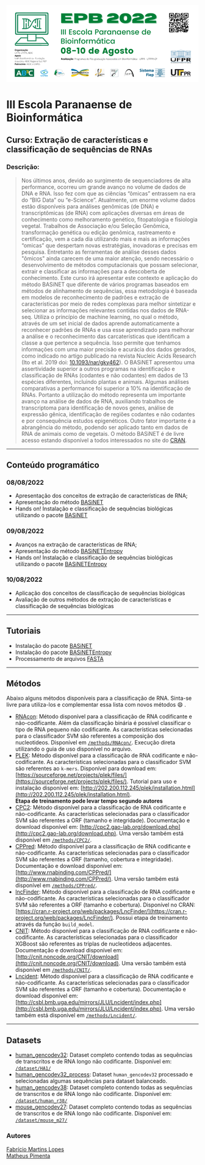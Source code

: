 ![EPB](/img/EPB_1.png)
# III Escola Paranaense de Bioinformática

## Curso: Extração de características e classificação de sequências de RNAs

### Descrição:
> Nos últimos anos, devido ao surgimento de sequenciadores de alta performance, ocorreu um grande avanço no volume de dados de DNA e RNA. Isso fez com que as ciências “ômicas” entrassem na era do “BIG Data” ou “e-Science”. Atualmente, um enorme volume dados estão disponíveis para análises genômicas (de DNA) e transcriptômicas (de RNA) com aplicações diversas em áreas de conhecimento como melhoramento genético, fitopatologia e fisiologia vegetal. Trabalhos de Associação e/ou Seleção Genômica, transformação genética ou edição genômica, rastreamento e certificação, vem a cada dia utilizando mais e mais as informações “omicas” que despertam novas estratégias, inovadoras e precisas em pesquisa. Entretanto as ferramentas de análise desses dados "ômicos" ainda carecem de uma maior atenção, sendo necessário o desenvolvimento de métodos computacionais que possam selecionar, extrair e classificar as informações para a descoberta de conhecimento.
Este curso irá apresentar este contexto e aplicação do método BASiNET que diferente de vários programas baseados em métodos de alinhamento de sequências, essa metodologia é baseada em modelos de reconhecimento de padrões e extração de características por meio de redes complexas para melhor sintetizar e selecionar as informações relevantes contidas nos dados de RNA-seq. Utiliza o princípio de machine learning, no qual o método, através de um set inicial de dados aprende automaticamente a reconhecer padrões de RNAs e usa esse aprendizado para melhorar a análise e o reconhecimento das carcaterísticas que identificam a classe a que pertence a sequência. Isso permite que tenhamos informações com uma maior precisão e acurácia dos dados gerados, como indicado no artigo publicado na revista Nucleic Acids Research (Ito et al. 2019 doi: [10.1093/nar/gky462](https://doi.org/10.1093/nar/gky462)). O BASiNET apresentou uma assertividade superior a outros programas na identificação e classificação de RNAs (codantes e não codantes) em dados de 13 espécies diferentes, incluindo plantas e animais. Algumas análises comparativas a performance foi superior a 10% na identificação de RNAs. Portanto a utilização do método representa um importante avanço na análise de dados de RNA, auxiliando trabalhos de transcriptoma para identificação de novos genes, análise de expressão gênica, identificação de regiões codantes e não codantes e por consequência estudos epigenéticos. Outro fator importante é a abrangência do método, podendo ser aplicado tanto em dados de RNA de animais como de vegetais. O método BASiNET é de livre acesso estando disponível a todos interessados no site do [CRAN](https://cran.r-project.org/package=BASiNET).

---
## Conteúdo programático
### 08/08/2022
* Apresentação dos conceitos de extração de características de RNA;
* Apresentação do método [BASiNET](https://doi.org/10.1093/nar/gky462)
* Hands on! Instalação e classificação de sequências biológicas utilizando o pacote [BASiNET](https://cran.r-project.org/package=BASiNET)

### 09/08/2022
* Avanços na extração de características de RNA;
* Apresentação do método [BASiNETEntropy](https://arxiv.org/abs/2203.15635)
* Hands on! Instalação e classificação de sequências biológicas utilizando o pacote [BASiNETEntropy](https://CRAN.R-project.org/package=BASiNETEntropy)

### 10/08/2022
* Aplicação dos conceitos de classificação de sequências biológicas
* Avaliação de outros métodos de extração de características e classificação de sequências biológicas

---
## Tutoriais
* Instalação do pacote [BASiNET](/tutorials/install_basinet.md)
* Instalação do pacote [BASiNETEntropy](/tutorials/install_basinetentropy.md)
* Processamento de arquivos [FASTA](/tutorials/fasta_process.md)

---
## Métodos
Abaixo alguns métodos disponíveis para a classificação de RNA. Sinta-se livre para utiliza-los e complementar essa lista com novos métodos :smile: .
* [RNAcon](https://bmcgenomics.biomedcentral.com/articles/10.1186/1471-2164-15-127): Método disponível para a classificação de RNA codificante e não-codificante. Além da classificação binária é possível classificar o tipo de RNA pequeno não codificante. As características selecionadas para o classificador SVM são referentes a composição dos nucleotideos. Disponível em [`/methods/RNAcon/`](/methods/RNAcon/). Execução direta utilizando o guia de uso disponível no arquivo. 
* [PLEK](http://www.biomedcentral.com/1471-2105/15/311): Método disponível para a classificação de RNA codificante e não-codificante. As características selecionadas para o classificador SVM são referentes ao ```k-mers```. Disponível para download em: [https://sourceforge.net/projects/plek/files/](https://sourceforge.net/projects/plek/files/). Tutorial para uso e instalação disponível em: [http://202.200.112.245/plek/installation.html](http://202.200.112.245/plek/installation.html).  
**Etapa de treinamento pode levar tempo segundo autores**
* [CPC2](https://academic.oup.com/nar/article-lookup/doi/10.1093/nar/gkx428): Método disponível para a classificação de RNA codificante e não-codificante. As características selecionadas para o classificador SVM são referentes a ORF (tamanho e integridade). Documentação e download disponível em: [http://cpc2.gao-lab.org/download.php](http://cpc2.gao-lab.org/download.php). Uma versão também está disponível em [`/methods/CPC2/`](/methods/CPC2/).
* [CPPred](https://doi.org/10.1093/nar/gkz087): Método disponível para a classificação de RNA codificante e não-codificante. As características selecionadas para o classificador SVM são referentes a ORF (tamanho, cobertura e integridade). Documentação e download disponível em: [http://www.rnabinding.com/CPPred/](http://www.rnabinding.com/CPPred/). Uma versão também está disponível em [`/methods/CPPred/`](/methods/CPPred/).
* [lncFinder](https://doi.org/10.1093/bib/bby065): Método disponível para a classificação de RNA codificante e não-codificante. As características selecionadas para o classificador SVM são referentes a ORF (tamanho e cobertura). Disponível no CRAN: [https://cran.r-project.org/web/packages/LncFinder/](https://cran.r-project.org/web/packages/LncFinder/). Possui etapa de treinamento através da função ```build_model```.
* [CNIT](https://doi.org/10.1093/nar/gkz400): Método disponível para a classificação de RNA codificante e não-codificante. As características selecionadas para o classificador XGBoost são referentes as triplas de nucleotideos adjacentes. Documentação e download disponível em: [http://cnit.noncode.org/CNIT/download](http://cnit.noncode.org/CNIT/download). Uma versão também está disponível em [`/methods/CNIT/`](/methods/CNIT/).
* [Lncident](https://doi.org/10.1155/2016/9185496): Método disponível para a classificação de RNA codificante e não-codificante. As características selecionadas para o classificador SVM são referentes a ORF (tamanho e cobertura). Documentação e download disponível em: [http://csbl.bmb.uga.edu/mirrors/JLU/Lncident/index.php](http://csbl.bmb.uga.edu/mirrors/JLU/Lncident/index.php). Uma versão também está disponível em [`/methods/Lncident/`](/methods/Lncident/).
---
## Datasets
* [human_gencodev32](https://www.gencodegenes.org/human/release_32.html): Dataset completo contendo todas as sequências de transcritos e de RNA longo não codificante. Disponível em: [`/dataset/HA1/`](/dataset/HA1/)
* [human_gencodev32_process](dataset/preprocessed/): Dataset ```human_gencodev32``` processado e selecionadas algumas sequências para dataset balanceado.
* [human_gencodev38](https://www.gencodegenes.org/human/release_38.html): Dataset completo contendo todas as sequências de transcritos e de RNA longo não codificante. Disponível em: [`/dataset/human_r38/`](/dataset/human_r38/)
* [mouse_gencodev27](https://www.gencodegenes.org/mouse/release_M27.html): Dataset completo contendo todas as sequências de transcritos e de RNA longo não codificante. Disponível em: [`/dataset/mouse_m27/`](/dataset/mouse_m27/)
### Autores
[Fabrício Martins Lopes](https://github.com/fabriciomlopes)  
[Matheus Pimenta](https://github.com/omatheuspimenta)